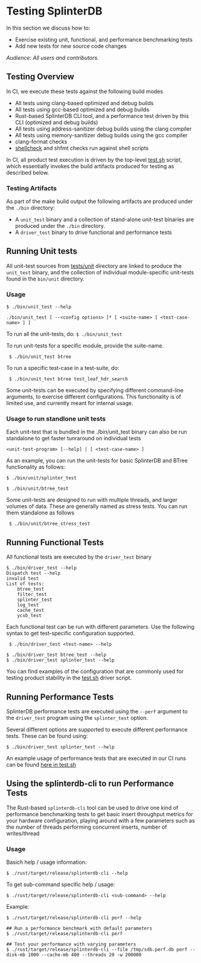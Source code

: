 # Testing SplinterDB

In this section we discuss how to:

* Exercise existing unit, functional, and performance benchmarking tests
* Add new tests for new source code changes

_Audience: All users and contributors._


## Testing Overview
In CI, we execute these tests against the following build modes
- All tests using clang-based optimized and debug builds
- All tests using gcc-based optimized and debug builds
- Rust-based SplinterDB CLI tool, and a performance test driven by this CLI (optimized and debug builds)
- All tests using address-sanitizer debug builds using the clang compiler
- All tests using memory-sanitizer debug builds using the gcc compiler
- clang-format checks
- [shellcheck](https://www.shellcheck.net) and shfmt checks run against shell scripts

In CI, all product test execution is driven by the top-level [test.sh](../test.sh) script, which essentially invokes the build artifacts produced for testing as described below.

### Testing Artifacts

As part of the make build output the following artifacts are produced under
the `./bin` directory:
- A `unit_test` binary and a collection of stand-alone unit-test binaries are produced under the `./bin` directory. 
- A `driver_test` binary to drive functional and performance tests


## Running Unit tests

All unit-test sources from [tests/unit](../tests/unit) directory are linked to produce the `unit_test` binary, and the collection of individual module-specific unit-tests found in the `bin/unit` directory.

### Usage

```shell
$ ./bin/unit_test --help

./bin/unit_test [ --<config options> ]* [ <suite-name> [ <test-case-name> ] ]
```

To run all the unit-tests, do:  `$ ./bin/unit_test`

To run unit-tests for a specific module, provide the suite-name.

` $ ./bin/unit_test btree`

To run a specific test-case in a test-suite, do:

` $ ./bin/unit_test btree test_leaf_hdr_search`

Some unit-tests can be executed by specifying different command-line arguments, to exercise different configurations. This functionality is of limited use, and currently meant for internal usage.

### Usage to run standlone unit tests

Each unit-test that is bundled in the ./bin/unit_test binary can also be run standalone to get faster tunraround on individual tests

```shell
<unit-test-program> [--help] | [ <test-case-name> ]
```

As an example, you can run the unit-tests for basic SplinterDB and BTree functionality as follows:

`$ ./bin/unit/splinter_test`

`$ ./bin/unit/btree_test`

Some unit-tests are designed to run with multiple threads, and larger volumes of data. These are generally named as stress tests. You can run them standalone as follows

``` $ ./bin/unit/btree_stress_test```


## Running Functional Tests

All functional tests are executed by the `driver_test` binary

```shell
$ ./bin/driver_test --help
Dispatch test --help
invalid test
List of tests:
	btree_test
	filter_test
	splinter_test
	log_test
	cache_test
	ycsb_test
```

Each functional test can be run with different parameters. Use the following syntax to get test-specific configuration supported.

` $ ./bin/driver_test <test-name> --help`

```shell
$ ./bin/driver_test btree_test --help
$ ./bin/driver_test splinter_test --help
```

You can find examples of the configuration that are commonly used for testing product stability in the [test.sh](../test.sh#:~:splinter_test) driver script. 

## Running Performance Tests

SplinterDB performance tests are executed using the `--perf` argument to the `driver_test` program using the `splinter_test` option. 

Several different options are supported to execute different performance tests. These can be found using:

 ```$ ./bin/driver_test splinter_test --help```

 An example usage of performance tests that are executed in our CI runs can be found [here in test.sh](../test.sh#:~:--max-async-inflight)

## Using the splinterdb-cli to run Performance Tests

The Rust-based `splinterdb-cli` tool can be used to drive one kind of performance benchmarking tests to get basic insert throughput metrics for your hardware configuration, playing around with a few parameters such as the number of threads performing concurrent inserts, number of writes/thread

### Usage

Basich help / usage information:

`$ ./rust/target/release/splinterdb-cli --help`

To get sub-command specific help / usage:

`$ ./rust/target/release/splinterdb-cli <sub-command> --help`

Example:

```shell
$ ./rust/target/release/splinterdb-cli perf --help

## Run a performance benchmark with default parameters
$ ./rust/target/release/splinterdb-cli perf

## Test your performance with varying parameters
$ ./rust/target/release/splinterdb-cli --file /tmp/sdb.perf.db perf --disk-mb 1000 --cache-mb 400 --threads 20 -w 200000
```